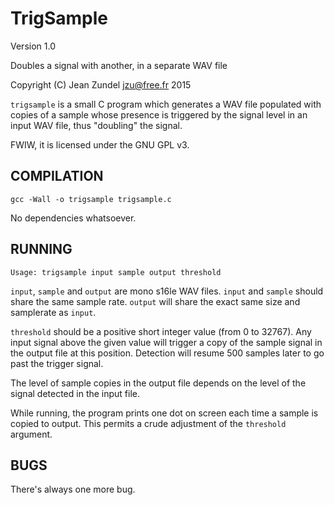 TrigSample
==========

Version 1.0

Doubles a signal with another, in a separate WAV file

Copyright (C) Jean Zundel <jzu@free.fr> 2015

`trigsample` is a small C program which generates a WAV file populated with
copies of a sample whose presence is triggered by the signal level in an input
WAV file, thus "doubling" the signal. 

FWIW, it is licensed under the GNU GPL v3.

COMPILATION
-----------

`gcc -Wall -o trigsample trigsample.c`

No dependencies whatsoever.

RUNNING
-------

`Usage: trigsample input sample output threshold`

`input`, `sample` and `output` are mono s16le WAV files. `input` and `sample` should
share the same sample rate. `output` will share the exact same size and samplerate as
`input`. 

`threshold` should be a positive short integer value (from 0 to 32767). Any input 
signal above the given value will trigger a copy of the sample signal in the output
file at this position. Detection will resume 500 samples later to go past the 
trigger signal.

The level of sample copies in the output file depends on the level of the signal 
detected in the input file.

While running, the program prints one dot on screen each time a sample is copied to
output. This permits a crude adjustment of the `threshold` argument. 

BUGS
----

There's always one more bug.
